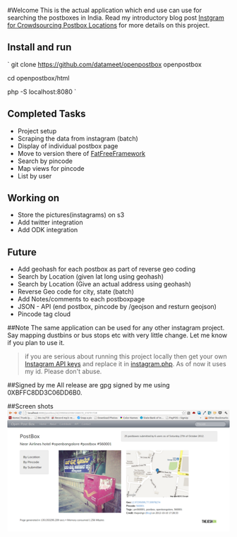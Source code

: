 #Welcome
This is the actual application which end use can use for searching the postboxes in India. Read my introductory blog post [Instgram for Crowdsourcing Postbox Locations](http://thejeshgn.com/2012/10/16/instgram-for-crowdsourcing-postbox-locations/) for more details on this project.


## Install and run
`
 git clone https://github.com/datameet/openpostbox openpostbox

 cd openpostbox/html
 
 php -S localhost:8080
`

## Completed Tasks
+ Project setup
+ Scraping the data from instagram (batch)
+ Display of individual postbox page
+ Move to version there of [FatFreeFramework](http://fatfreeframework.com/)
+ Search by pincode
+ Map views for pincode
+ List by user

## Working on
+ Store the pictures(instagrams) on s3
+ Add twitter integration
+ Add ODK integration


## Future 
+ Add geohash for each postbox as part of reverse geo coding
+ Search by Location (given lat long using geohash)
+ Search by Location (Give an actual address using geohash)
+ Reverse Geo code for city, state (batch)
+ Add Notes/comments to each postboxpage
+ JSON - API (end postbox, pincode by /geojson and resturn geojson)
+ Pincode tag cloud

##Note
The same application can be used for any other instagram project. Say mapping dustbins or bus stops etc with very little change. Let me know if you plan to use it.

> if you are serious about running this project locally then get your own [Instagram API keys](http://instagram.com/developer/) and replace it in [instagram.php](https://github.com/datameet/openpostbox/blob/master/inc/instagram.php). As of now it uses my id. Please don't abuse.

##Signed by me
All release are gpg signed by me using 0XBFFC8DD3C06DD6B0.

##Screen shots
![Initial screen](https://raw.githubusercontent.com/datameet/openpostbox/master/docs/postbox_page.png)



